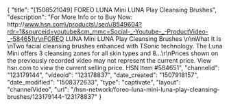 {
    "title": "[1508521049] FOREO LUNA Mini   LUNA Play Cleansing Brushes",
    "description": "For More Info or to Buy Now: http:\/\/www.hsn.com\/products\/seo\/8549604?rdr=1&sourceid=youtube&cm_mmc=Social-_-Youtube-_-ProductVideo-_-584651\r\nFOREO LUNA Mini   LUNA Play Cleansing Brushes  \n\nWhat It Is \nTwo facial cleansing brushes enhanced with TSonic technology. The Luna Mini offers 3 cleansing zones for all skin types and 8...\r\nPrices shown on the previously recorded video may not represent the current price.  View hsn.com to view the current selling price. HSN Item #584651",
    "channelid": "123179144",
    "videoid": "123178837",
    "date_created": "1507918157",
    "date_modified": "1508372633",
    "type": "captivate",
    "layout": "channelVideo",
    "url": "\/hsn-network\/foreo-luna-mini-luna-play-cleansing-brushes\/123179144-123178837"
}